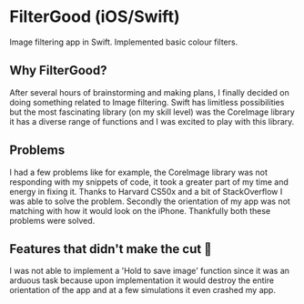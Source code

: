 # FilterGood (iOS/Swift)

Image filtering app in Swift. Implemented basic colour filters.

## Why FilterGood?

After several hours of brainstorming and making plans, I finally decided on doing something related to Image filtering. Swift has limitless possibilities but the most fascinating library (on my skill level) was the CoreImage library it has a diverse range of functions and I was excited to play with this library. 

## Problems

I had a few problems like for example, the CoreImage library was not responding with my snippets of code, it took a greater part of my time and energy in fixing it. Thanks to Harvard CS50x and a bit of StackOverflow I was able to solve the problem. Secondly the orientation of my app was not matching with how it would look on the iPhone. Thankfully both these problems were solved.

## Features that didn't make the cut 🙁

I was not able to implement a 'Hold to save image' function since it was an arduous task because upon implementation it would destroy the entire orientation of the app and at a few simulations it even crashed my app. 
